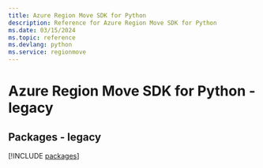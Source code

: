 ```yaml
---
title: Azure Region Move SDK for Python
description: Reference for Azure Region Move SDK for Python
ms.date: 03/15/2024
ms.topic: reference
ms.devlang: python
ms.service: regionmove
---
```

# Azure Region Move SDK for Python - legacy
## Packages - legacy
[!INCLUDE [packages](region-move-index.md)]